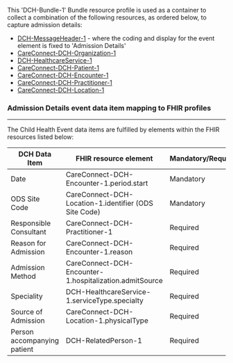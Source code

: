 This 'DCH-Bundle-1' Bundle resource profile is used as a container to collect a combination of the following resources, as ordered below, to capture admission details:

- [DCH-MessageHeader-1] - where the coding and display for the event element is fixed to 'Admission Details'
- [CareConnect-DCH-Organization-1]
- [DCH-HealthcareService-1]
- [CareConnect-DCH-Patient-1]
- [CareConnect-DCH-Encounter-1]
- [CareConnect-DCH-Practitioner-1]
- [CareConnect-DCH-Location-1]
                                                                                                   
### Admission Details event data item mapping to FHIR profiles ###
----------
The Child Health Event data items are fulfilled by elements within the FHIR resources listed below:

| DCH Data Item               | FHIR resource element                                   | Mandatory/Required/Optional |
|-----------------------------|---------------------------------------------------------|-----------------------------|
| Date                        | CareConnect-DCH-Encounter-1.period.start                | Mandatory                   |
| ODS Site Code               | CareConnect-DCH-Location-1.identifier (ODS Site Code)    | Mandatory                   |
| Responsible Consultant      | CareConnect-DCH-Practitioner-1                          | Required                    |
| Reason for Admission        | CareConnect-DCH-Encounter-1.reason                      | Required                    |
| Admission Method            | CareConnect-DCH-Encounter-1.hospitalization.admitSource | Required                    |
| Speciality                  | DCH-HealthcareService-1.serviceType.specialty           | Required                    |
| Source of Admission         | CareConnect-DCH-Location-1.physicalType        | Required                    |
| Person accompanying patient | DCH-RelatedPerson-1                                     | Required                    |

[DCH-MessageHeader-1]:dch-messageheader-1.html
[CareConnect-DCH-Organization-1]:careconnect-dch-organization-1.html
[CareConnect-DCH-Patient-1]:careconnect-dch-patient-1.html
[CareConnect-DCH-Encounter-1]:careconnect-dch-encounter-1.html
[DCH-HealthcareService-1]:dch-healthcareservice-1.html
[CareConnect-DCH-Practitioner-1]:careconnect-dch-practitioner-1.html
[CareConnect-DCH-Location-1]:careconnect-dch-location-1.html

